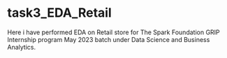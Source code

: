 # task3_EDA_Retail
Here i have performed EDA on Retail store for The Spark Foundation GRIP Internship program May 2023 batch under Data Science and Business Analytics.
